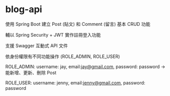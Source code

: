 # blog-api

使用 Spring Boot 建立 Post (貼文) 和 Comment (留言) 基本 CRUD 功能

輔以 Spring Security + JWT 實作註冊登入功能

支援 Swagger 互動式 API 文件 

依身份權限有不同功能操作 (ROLE_ADMIN, ROLE_USER)

ROLE_ADMIN: username: jay, email:jay@gmail.com, password: password -> 能新增、更新、刪除 Post

ROLE_USER: username: jenny, email:jenny@gmail.com, password: password
